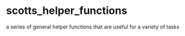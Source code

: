 # scotts_helper_functions
a series of general helper functions that are useful for a variety of tasks

